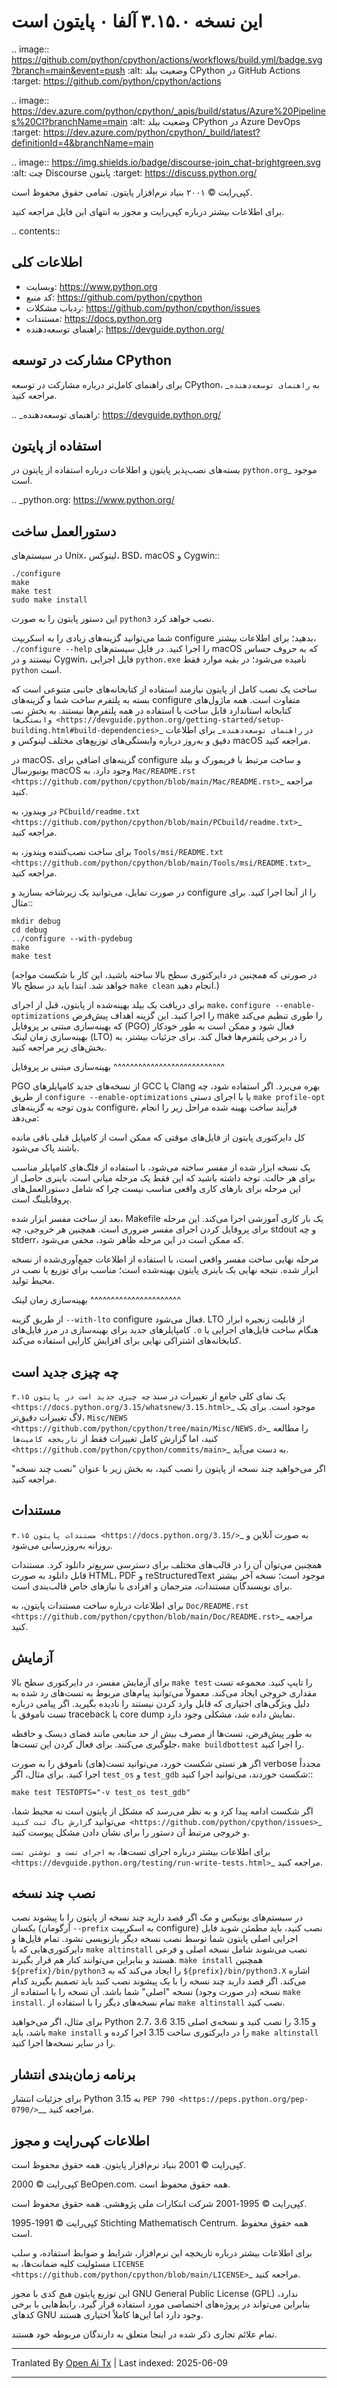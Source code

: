 این نسخه ۳.۱۵.۰ آلفا ۰ پایتون است
=====================================

.. image:: https://github.com/python/cpython/actions/workflows/build.yml/badge.svg?branch=main&event=push
   :alt: وضعیت بیلد CPython در GitHub Actions
   :target: https://github.com/python/cpython/actions

.. image:: https://dev.azure.com/python/cpython/_apis/build/status/Azure%20Pipelines%20CI?branchName=main
   :alt: وضعیت بیلد CPython در Azure DevOps
   :target: https://dev.azure.com/python/cpython/_build/latest?definitionId=4&branchName=main

.. image:: https://img.shields.io/badge/discourse-join_chat-brightgreen.svg
   :alt: چت Discourse پایتون
   :target: https://discuss.python.org/


کپی‌رایت © ۲۰۰۱ بنیاد نرم‌افزار پایتون. تمامی حقوق محفوظ است.

برای اطلاعات بیشتر درباره کپی‌رایت و مجوز به انتهای این فایل مراجعه کنید.

.. contents::

اطلاعات کلی
-------------------

- وبسایت: https://www.python.org
- کد منبع: https://github.com/python/cpython
- ردیاب مشکلات: https://github.com/python/cpython/issues
- مستندات: https://docs.python.org
- راهنمای توسعه‌دهنده: https://devguide.python.org/

مشارکت در توسعه CPython
-----------------------

برای راهنمای کامل‌تر درباره مشارکت در توسعه CPython،
به `راهنمای توسعه‌دهنده`_ مراجعه کنید.

.. _راهنمای توسعه‌دهنده: https://devguide.python.org/

استفاده از پایتون
----------------

بسته‌های نصب‌پذیر پایتون و اطلاعات درباره استفاده از پایتون در
`python.org`_ موجود است.

.. _python.org: https://www.python.org/

دستورالعمل ساخت
------------------

در سیستم‌های Unix، لینوکس، BSD، macOS و Cygwin::

    ./configure
    make
    make test
    sudo make install

این دستور پایتون را به صورت ``python3`` نصب خواهد کرد.

شما می‌توانید گزینه‌های زیادی را به اسکریپت configure بدهید؛ برای اطلاعات بیشتر، ``./configure --help`` را اجرا کنید. در فایل سیستم‌های macOS که به حروف حساس نیستند و در Cygwin،
فایل اجرایی ``python.exe`` نامیده می‌شود؛ در بقیه موارد فقط ``python`` است.

ساخت یک نصب کامل از پایتون نیازمند استفاده از کتابخانه‌های جانبی متنوعی است که بسته به پلتفرم ساخت شما و گزینه‌های configure متفاوت است. همه ماژول‌های کتابخانه استاندارد قابل ساخت یا استفاده در همه پلتفرم‌ها نیستند. به بخش
`نصب وابستگی‌ها <https://devguide.python.org/getting-started/setup-building.html#build-dependencies>`_
در `راهنمای توسعه‌دهنده`_ برای اطلاعات دقیق و به‌روز درباره وابستگی‌های توزیع‌های مختلف لینوکس و macOS مراجعه کنید.

در macOS، گزینه‌های اضافی برای configure و ساخت مرتبط با فریمورک و بیلد یونیورسال macOS وجود دارد. به `Mac/README.rst
<https://github.com/python/cpython/blob/main/Mac/README.rst>`_ مراجعه کنید.

در ویندوز، به `PCbuild/readme.txt
<https://github.com/python/cpython/blob/main/PCbuild/readme.txt>`_ مراجعه کنید.

برای ساخت نصب‌کننده ویندوز، به `Tools/msi/README.txt
<https://github.com/python/cpython/blob/main/Tools/msi/README.txt>`_ مراجعه کنید.

در صورت تمایل، می‌توانید یک زیرشاخه بسازید و configure را از آنجا اجرا کنید.
برای مثال::

    mkdir debug
    cd debug
    ../configure --with-pydebug
    make
    make test

(در صورتی که *همچنین* در دایرکتوری سطح بالا ساخته باشید، این کار با شکست مواجه خواهد شد. ابتدا باید در سطح بالا ``make clean`` انجام دهید.)

برای دریافت یک بیلد بهینه‌شده از پایتون، قبل از اجرای ``make``، ``configure --enable-optimizations`` را اجرا کنید. این گزینه اهداف پیش‌فرض make را طوری تنظیم می‌کند که بهینه‌سازی مبتنی بر پروفایل (PGO) فعال شود و ممکن است به طور خودکار بهینه‌سازی زمان لینک (LTO) را در برخی پلتفرم‌ها فعال کند. برای جزئیات بیشتر، به بخش‌های زیر مراجعه کنید.

بهینه‌سازی مبتنی بر پروفایل
^^^^^^^^^^^^^^^^^^^^^^^^^^^

PGO از نسخه‌های جدید کامپایلرهای GCC یا Clang بهره می‌برد. اگر استفاده شود،
چه از طریق ``configure --enable-optimizations`` یا با اجرای دستی
``make profile-opt`` بدون توجه به گزینه‌های configure، فرآیند ساخت بهینه شده مراحل زیر را انجام می‌دهد:

کل دایرکتوری پایتون از فایل‌های موقتی که ممکن است از کامپایل قبلی باقی مانده باشند پاک می‌شود.

یک نسخه ابزار شده از مفسر ساخته می‌شود، با استفاده از فلگ‌های کامپایلر مناسب برای هر حالت. توجه داشته باشید که این فقط یک مرحله میانی است. باینری حاصل از این مرحله برای بارهای کاری واقعی مناسب نیست چرا که شامل دستورالعمل‌های پروفایلینگ است.

بعد از ساخت مفسر ابزار شده، Makefile یک بار کاری آموزشی اجرا می‌کند. این مرحله برای پروفایل کردن اجرای مفسر ضروری است. همچنین هر خروجی، چه stdout و چه stderr، که ممکن است در این مرحله ظاهر شود، مخفی می‌شود.

مرحله نهایی ساخت مفسر واقعی است، با استفاده از اطلاعات جمع‌آوری‌شده از نسخه ابزار شده. نتیجه نهایی یک باینری پایتون بهینه‌شده است؛ مناسب برای توزیع یا نصب در محیط تولید.

بهینه‌سازی زمان لینک
^^^^^^^^^^^^^^^^^^^^^^

از طریق گزینه ``--with-lto`` configure فعال می‌شود. LTO از قابلیت زنجیره ابزار کامپایلرهای جدید برای بهینه‌سازی در مرز فایل‌های ``.o`` هنگام ساخت فایل‌های اجرایی یا کتابخانه‌های اشتراکی نهایی برای افزایش کارایی استفاده می‌کند.

چه چیزی جدید است
----------

یک نمای کلی جامع از تغییرات در سند `چه چیزی جدید است در پایتون ۳.۱۵
<https://docs.python.org/3.15/whatsnew/3.15.html>`_ موجود است. برای یک لاگ تغییرات دقیق‌تر، `Misc/NEWS
<https://github.com/python/cpython/tree/main/Misc/NEWS.d>`_ را مطالعه کنید، اما گزارش کامل تغییرات فقط از `تاریخچه کامیت‌ها
<https://github.com/python/cpython/commits/main>`_ به دست می‌آید.

اگر می‌خواهید چند نسخه از پایتون را نصب کنید، به بخش زیر با عنوان "نصب چند نسخه" مراجعه کنید.

مستندات
-------------

`مستندات پایتون ۳.۱۵ <https://docs.python.org/3.15/>`_ به صورت آنلاین و روزانه به‌روزرسانی می‌شود.

همچنین می‌توان آن را در قالب‌های مختلف برای دسترسی سریع‌تر دانلود کرد. مستندات قابل دانلود به صورت HTML، PDF و reStructuredText موجود است؛ نسخه آخر بیشتر برای نویسندگان مستندات، مترجمان و افرادی با نیازهای خاص قالب‌بندی است.

برای اطلاعات درباره ساخت مستندات پایتون، به `Doc/README.rst
<https://github.com/python/cpython/blob/main/Doc/README.rst>`_ مراجعه کنید.

آزمایش
-------

برای آزمایش مفسر، در دایرکتوری سطح بالا ``make test`` را تایپ کنید. مجموعه تست مقداری خروجی ایجاد می‌کند. معمولاً می‌توانید پیام‌های مربوط به تست‌های رد شده به دلیل ویژگی‌های اختیاری که قابل وارد کردن نیستند را نادیده بگیرید. اگر پیامی درباره تست ناموفق یا traceback یا core dump نمایش داده شد، مشکلی وجود دارد.

به طور پیش‌فرض، تست‌ها از مصرف بیش از حد منابعی مانند فضای دیسک و حافظه جلوگیری می‌کنند. برای فعال کردن این تست‌ها، ``make buildbottest`` را اجرا کنید.

اگر هر تستی شکست خورد، می‌توانید تست(های) ناموفق را به صورت verbose مجدداً اجرا کنید. برای مثال، اگر ``test_os`` و ``test_gdb`` شکست خوردند، می‌توانید اجرا کنید::

    make test TESTOPTS="-v test_os test_gdb"

اگر شکست ادامه پیدا کرد و به نظر می‌رسد که مشکل از پایتون است نه محیط شما، می‌توانید `گزارش باگ ثبت کنید
<https://github.com/python/cpython/issues>`_ و خروجی مرتبط آن دستور را برای نشان دادن مشکل پیوست کنید.

برای اطلاعات بیشتر درباره اجرای تست‌ها، به `اجرای تست و نوشتن تست <https://devguide.python.org/testing/run-write-tests.html>`_ مراجعه کنید.

نصب چند نسخه
----------------------------

در سیستم‌های یونیکس و مک اگر قصد دارید چند نسخه از پایتون را با پیشوند نصب یکسان (آرگومان ``--prefix`` به اسکریپت configure) نصب کنید، باید مطمئن شوید فایل اجرایی اصلی پایتون شما توسط نصب نسخه دیگر بازنویسی نشود. تمام فایل‌ها و دایرکتوری‌هایی که با ``make altinstall`` نصب می‌شوند شامل نسخه اصلی و فرعی هستند و بنابراین می‌توانند کنار هم قرار بگیرند. ``make install`` همچنین ``${prefix}/bin/python3`` را ایجاد می‌کند که به ``${prefix}/bin/python3.X`` اشاره می‌کند. اگر قصد دارید چند نسخه را با یک پیشوند نصب کنید باید تصمیم بگیرید کدام نسخه (در صورت وجود) نسخه "اصلی" شما باشد. آن نسخه را با استفاده از
``make install``. تمام نسخه‌های دیگر را با استفاده از ``make altinstall`` نصب کنید.

برای مثال، اگر می‌خواهید Python 2.7، 3.6 و 3.15 را نصب کنید و نسخه‌ی اصلی 3.15 باشد، باید ``make install`` را در دایرکتوری ساخت 3.15 اجرا کرده و ``make altinstall`` را در سایر نسخه‌ها اجرا کنید.


برنامه زمان‌بندی انتشار
-----------------------

برای جزئیات انتشار Python 3.15 به `PEP 790 <https://peps.python.org/pep-0790/>`__ مراجعه کنید.


اطلاعات کپی‌رایت و مجوز
------------------------

کپی‌رایت © 2001 بنیاد نرم‌افزار پایتون. همه حقوق محفوظ است.

کپی‌رایت © 2000 BeOpen.com. همه حقوق محفوظ است.

کپی‌رایت © 1995-2001 شرکت ابتکارات ملی پژوهشی. همه حقوق محفوظ است.

کپی‌رایت © 1991-1995 Stichting Mathematisch Centrum. همه حقوق محفوظ است.

برای اطلاعات بیشتر درباره تاریخچه این نرم‌افزار، شرایط و ضوابط استفاده، و
سلب مسئولیت کلیه ضمانت‌ها، به `LICENSE <https://github.com/python/cpython/blob/main/LICENSE>`_ مراجعه کنید.

این توزیع پایتون *هیچ* کدی با مجوز GNU General Public License (GPL) ندارد،
بنابراین می‌تواند در پروژه‌های اختصاصی مورد استفاده قرار گیرد. رابط‌هایی با برخی کدهای GNU وجود دارد اما این‌ها کاملاً اختیاری هستند.

تمام علائم تجاری ذکر شده در اینجا متعلق به دارندگان مربوطه خود هستند.

---

Tranlated By [Open Ai Tx](https://github.com/OpenAiTx/OpenAiTx) | Last indexed: 2025-06-09

---